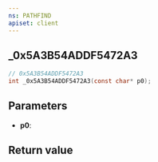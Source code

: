 ```yaml
---
ns: PATHFIND
apiset: client
---
```

## _0x5A3B54ADDF5472A3

```c
// 0x5A3B54ADDF5472A3
int _0x5A3B54ADDF5472A3(const char* p0);
```


## Parameters
* **p0**:

## Return value

